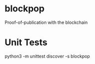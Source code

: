 blockpop
========

Proof-of-publication with the blockchain


Unit Tests
==========

python3 -m unittest discover -s blockpop
